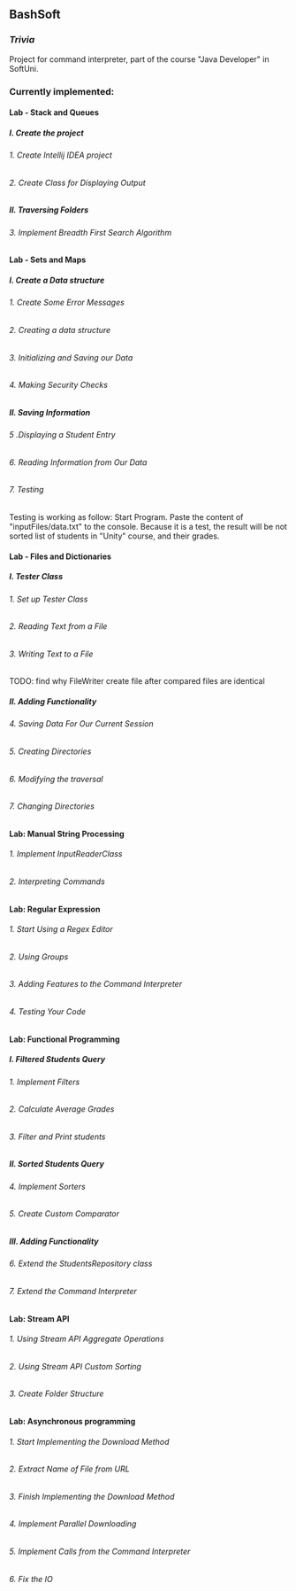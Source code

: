 BashSoft
---
### *Trivia*

Project for command interpreter, part of the course 
"Java Developer" in SoftUni.

### Currently implemented:

#### Lab - Stack and Queues
##### I. Create the project
###### 1. Create Intellij IDEA project
###### 2. Create Class for Displaying Output
##### II. Traversing Folders
###### 3. Implement Breadth First Search Algorithm
#### Lab - Sets and Maps
##### I. Create a Data structure
###### 1. Create Some Error Messages
###### 2. Creating a data structure
###### 3. Initializing and Saving our Data
###### 4. Making Security Checks
##### II. Saving Information
###### 5 .Displaying a Student Entry
###### 6. Reading Information from Our Data
###### 7. Testing
Testing is working as follow:
Start Program. Paste the content of "inputFiles/data.txt" to the console.
Because it is a test, the result will be not sorted list of students in "Unity" course, and their grades.
#### Lab - Files and Dictionaries
##### I. Tester Class
###### 1. Set up Tester Class
###### 2. Reading Text from a File
###### 3. Writing Text to a File
TODO: find why FileWriter create file after compared files are identical
##### II. Adding Functionality
###### 4. Saving Data For Our Current Session
###### 5. Creating Directories
###### 6. Modifying the traversal
###### 7. Changing Directories
#### Lab: Manual String Processing
###### 1. Implement InputReaderClass
###### 2. Interpreting Commands
#### Lab: Regular Expression
###### 1. Start Using a Regex Editor
###### 2. Using Groups
###### 3. Adding Features to the Command Interpreter
###### 4. Testing Your Code
#### Lab: Functional Programming
##### I. Filtered Students Query
###### 1. Implement Filters
###### 2. Calculate Average Grades
###### 3. Filter and Print students
##### II. Sorted Students Query
###### 4. Implement Sorters
###### 5. Create Custom Comparator
##### III. Adding Functionality
###### 6. Extend the StudentsRepository class
###### 7. Extend the Command Interpreter
#### Lab: Stream API
###### 1. Using Stream API Aggregate Operations
###### 2. Using Stream API Custom Sorting
###### 3. Create Folder Structure
#### Lab: Asynchronous programming
###### 1. Start Implementing the Download Method
###### 2. Extract Name of File from URL
###### 3. Finish Implementing the Download Method
###### 4. Implement Parallel Downloading
###### 5. Implement Calls from the Command Interpreter
###### 6. Fix the IO 

